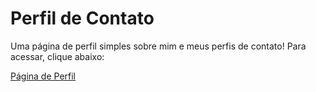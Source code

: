 # Perfil de Contato

Uma página de perfil simples sobre mim e meus perfis de contato!
Para acessar, clique abaixo:

<a href="https://pedropouza.github.io" target="_blank">Página de Perfil</a>
